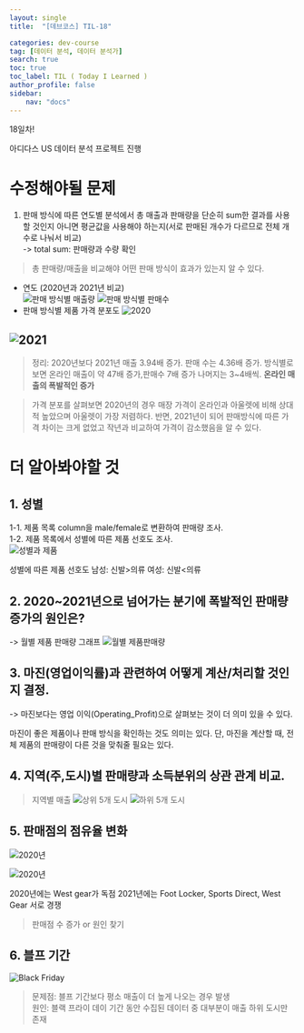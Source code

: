 ```yaml
---
layout: single
title:  "[데브코스] TIL-18"

categories: dev-course
tag: [데이터 분석, 데이터 분석가]
search: true
toc: true
toc_label: TIL ( Today I Learned )
author_profile: false
sidebar:
    nav: "docs"
---
```

18일차!  

아디다스 US 데이터 분석 프로젝트 진행

# 수정해야될 문제
1. 판매 방식에 따른 연도별 분석에서 총 매출과 판매량을 단순히 sum한 결과를 사용할 것인지 아니면 평균값을 사용해야 하는지(서로 판매된 개수가 다르므로 전체 개수로 나눠서 비교)  
  -> total sum: 판매량과 수량 확인  

> 총 판매량/매출을 비교해야 어떤 판매 방식이 효과가 있는지 알 수 있다. 

- 연도 (2020년과 2021년 비교)  
![판매 방식별 매출량](/assets/images/adidas_method1.png)
![판매 방식별 판매수](/assets/images/adidas_method2.png)
- 판매 방식별 제품 가격 분포도
![2020](/assets/images/dist_2020.png)

![2021](/assets/images/dist_2021.png)
---
> 정리: 2020년보다 2021년 매출 3.94배 증가.
판매 수는 4.36배 증가.
>방식별로 보면 온라인 매출이 약 47배 증가,판매수 7배 증가 나머지는 3~4배씩.
**온라인 매출의 폭발적인 증가**

> 가격 분포를 살펴보면 2020년의 경우 매장 가격이 온라인과 아울렛에 비해 상대적 높았으며 아울렛이 가장 저렴하다. 반면, 2021년이 되어 판매방식에 따른 가격 차이는 크게 없었고 작년과 비교하여 가격이 감소했음을 알 수 있다.


# 더 알아봐야할 것  
## 1. 성별  
  1-1. 제품 목록 column을 male/female로 변환하여 판매량 조사.  
  1-2. 제품 목록에서 성별에 따른 제품 선호도 조사.  
![성별과 제품](/assets/images/adidas_sex_product.png)  

성별에 따른 제품 선호도
남성: 신발>의류
여성: 신발<의류

## 2. 2020~2021년으로 넘어가는 분기에 폭발적인 판매량 증가의 원인은?  
-> 월별 제품 판매량 그래프
![월별 제품판매량](/assets/images/month_products.png)

## 3. 마진(영업이익률)과 관련하여 어떻게 계산/처리할 것인지 결정.  
-> 마진보다는 영업 이익(Operating_Profit)으로 살펴보는 것이 더 의미 있을 수 있다.  

마진이 좋은 제품이나 판매 방식을 확인하는 것도 의미는 있다. 단, 마진을 계산할 때, 전체 제품의 판매량이 다른 것을 맞춰줄 필요는 있다. 

## 4. 지역(주,도시)별 판매량과 소득분위의 상관 관계 비교.
> 지역별 매출
![상위 5개 도시](/assets/images/city_sale_t5.png)
![하위 5개 도시](/assets/images/city_sale_b5.png)

## 5. 판매점의 점유율 변화
![2020년](/assets/images/retailer2020.png)

![2020년](/assets/images/retailer2021.png)

2020년에는 West gear가 독점
2021년에는 Foot Locker, Sports Direct, West Gear 서로 경쟁

> 판매점 수 증가 or 원인 찾기

## 6. 블프 기간
![Black Friday](/assets/images/bf_nbf_year.png)

> 문제점: 블프 기간보다 평소 매출이 더 높게 나오는 경우 발생   
>원인: 블랙 프라이 데이 기간 동안 수집된 데이터 중 대부분이 매출 하위 도시만 존재
